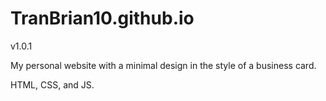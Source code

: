 # TranBrian10.github.io

v1.0.1

My personal website with a minimal design in the style of a business card.

HTML, CSS, and JS.
